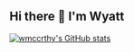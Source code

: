## Hi there 👋 I'm Wyatt

[![wmccrthy's GitHub stats](https://github-readme-stats-git-master-wyatts-projects-180cc3d2.vercel.app/api?username=wmccrthy)](https://github.com/anuraghazra/github-readme-stats)


<!--
**wmccrthy/wmccrthy** is a ✨ _special_ ✨ repository because its `README.md` (this file) appears on your GitHub profile.

Here are some ideas to get you started:

- 🔭 I’m currently working on ...
- 🌱 I’m currently learning ...
- 👯 I’m looking to collaborate on ...
- 🤔 I’m looking for help with ...
- 💬 Ask me about ...
- 📫 How to reach me: ...
- 😄 Pronouns: ...
- ⚡ Fun fact: ...
-->
